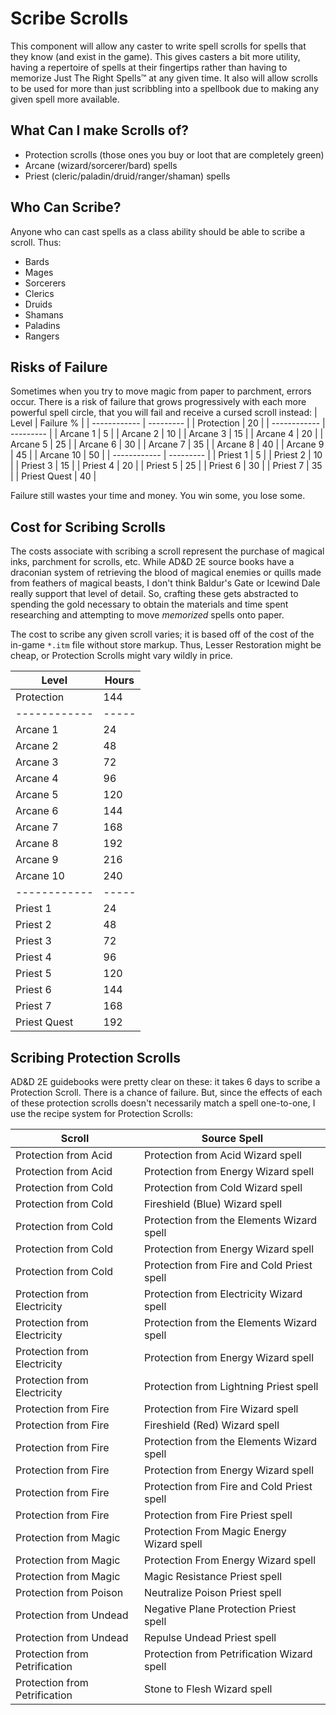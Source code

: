 # Scribe Scrolls
This component will allow any caster to write spell scrolls for spells that they know (and exist in the game).
This gives casters a bit more utility, having a repertoire of spells at their fingertips rather than having to memorize
Just The Right Spells™ at any given time. It also will allow scrolls to be used for more than just scribbling into a spellbook
due to making any given spell more available.



## What Can I make Scrolls of?
- Protection scrolls (those ones you buy or loot that are completely green)
- Arcane (wizard/sorcerer/bard) spells
- Priest (cleric/paladin/druid/ranger/shaman) spells



## Who Can Scribe?
Anyone who can cast spells as a class ability should be able to scribe a scroll. Thus:
- Bards
- Mages
- Sorcerers
- Clerics
- Druids
- Shamans
- Paladins
- Rangers



## Risks of Failure
Sometimes when you try to move magic from paper to parchment, errors occur. There is a risk of failure that grows progressively with each more
powerful spell circle, that you will fail and receive a cursed scroll instead:
| Level        |  Failure % |
| ------------ |  --------- |
| Protection   |     20     |
| ------------ |  --------- |
| Arcane  1    |      5     |
| Arcane  2    |     10     |
| Arcane  3    |     15     |
| Arcane  4    |     20     |
| Arcane  5    |     25     |
| Arcane  6    |     30     |
| Arcane  7    |     35     |
| Arcane  8    |     40     |
| Arcane  9    |     45     |
| Arcane 10    |     50     |
| ------------ |  --------- |
| Priest  1    |      5     |
| Priest  2    |     10     |
| Priest  3    |     15     |
| Priest  4    |     20     |
| Priest  5    |     25     |
| Priest  6    |     30     |
| Priest  7    |     35     |
| Priest Quest |     40     |

Failure still wastes your time and money. You win some, you lose some.



## Cost for Scribing Scrolls
The costs associate with scribing a scroll represent the purchase of magical inks, parchment for scrolls, etc. While AD&D 2E source books have a draconian
system of retrieving the blood of magical enemies or quills made from feathers of magical beasts, I don't think Baldur's Gate or Icewind Dale really
support that level of detail. So, crafting these gets abstracted to spending the gold necessary to obtain the materials and time spent researching and
attempting to move _memorized_ spells onto paper.

The cost to scribe any given scroll varies; it is based off of the cost of the in-game `*.itm` file without store markup. Thus, Lesser Restoration
might be cheap, or Protection Scrolls might vary wildly in price.

| Level        | Hours |
| ------------ | ----- |
| Protection   |  144  |
| ------------ | ----- |
| Arcane  1    |   24  |
| Arcane  2    |   48  |
| Arcane  3    |   72  |
| Arcane  4    |   96  |
| Arcane  5    |  120  |
| Arcane  6    |  144  |
| Arcane  7    |  168  |
| Arcane  8    |  192  |
| Arcane  9    |  216  |
| Arcane 10    |  240  |
| ------------ | ----- |
| Priest 1     |   24  |
| Priest 2     |   48  |
| Priest 3     |   72  |
| Priest 4     |   96  |
| Priest 5     |  120  |
| Priest 6     |  144  |
| Priest 7     |  168  |
| Priest Quest |  192  |



## Scribing Protection Scrolls
AD&D 2E guidebooks were pretty clear on these: it takes 6 days to scribe a Protection Scroll. There is a chance of failure. But, since the effects of each
of these protection scrolls doesn't necessarily match a spell one-to-one, I use the recipe system for Protection Scrolls:

|               Scroll          |                   Source Spell              |
| ----------------------------- | ------------------------------------------- |
| Protection from Acid          | Protection from Acid Wizard spell           |
| Protection from Acid          | Protection from Energy Wizard spell         |
| Protection from Cold          | Protection from Cold Wizard spell           |
| Protection from Cold          | Fireshield (Blue) Wizard spell              |
| Protection from Cold          | Protection from the Elements Wizard spell   |
| Protection from Cold          | Protection from Energy Wizard spell         |
| Protection from Cold          | Protection from Fire and Cold Priest spell  |
| Protection from Electricity   | Protection from Electricity Wizard spell    |
| Protection from Electricity   | Protection from the Elements Wizard spell   |
| Protection from Electricity   | Protection from Energy Wizard spell         |
| Protection from Electricity   | Protection from Lightning Priest spell      |
| Protection from Fire          | Protection from Fire Wizard spell           |
| Protection from Fire          | Fireshield (Red) Wizard spell               |
| Protection from Fire          | Protection from the Elements Wizard spell   |
| Protection from Fire          | Protection from Energy Wizard spell         |
| Protection from Fire          | Protection from Fire and Cold Priest spell  |
| Protection from Fire          | Protection from Fire Priest spell           |
| Protection from Magic         | Protection From Magic Energy Wizard spell   |
| Protection from Magic         | Protection From Energy Wizard spell         |
| Protection from Magic         | Magic Resistance Priest spell               |
| Protection from Poison        | Neutralize Poison Priest spell              |
| Protection from Undead        | Negative Plane Protection Priest spell      |
| Protection from Undead        | Repulse Undead Priest spell                 |
| Protection from Petrification | Protection from Petrification Wizard spell  |
| Protection from Petrification | Stone to Flesh Wizard spell                 |

